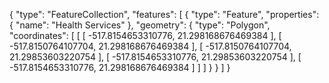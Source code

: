 {
  "type": "FeatureCollection",
  "features": [
    {
      "type": "Feature",
      "properties": {
        "name": "Health Services"
      },
      "geometry": {
        "type": "Polygon",
        "coordinates": [
          [
            [
              -517.8154653310776,
              21.298168676469384
            ],
            [
              -517.8150764107704,
              21.298168676469384
            ],
            [
              -517.8150764107704,
              21.29853603220754
            ],
            [
              -517.8154653310776,
              21.29853603220754
            ],
            [
              -517.8154653310776,
              21.298168676469384
            ]
          ]
        ]
      }
    }
  ]
}
